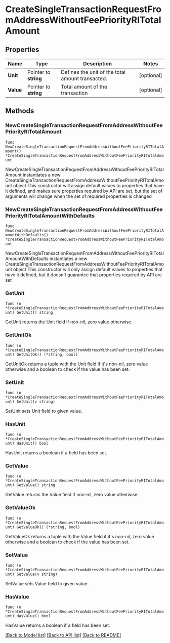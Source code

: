# CreateSingleTransactionRequestFromAddressWithoutFeePriorityRITotalAmount

## Properties

Name | Type | Description | Notes
------------ | ------------- | ------------- | -------------
**Unit** | Pointer to **string** | Defines the unit of the total amount transacted. | [optional] 
**Value** | Pointer to **string** | Total amount of the transaction | [optional] 

## Methods

### NewCreateSingleTransactionRequestFromAddressWithoutFeePriorityRITotalAmount

`func NewCreateSingleTransactionRequestFromAddressWithoutFeePriorityRITotalAmount() *CreateSingleTransactionRequestFromAddressWithoutFeePriorityRITotalAmount`

NewCreateSingleTransactionRequestFromAddressWithoutFeePriorityRITotalAmount instantiates a new CreateSingleTransactionRequestFromAddressWithoutFeePriorityRITotalAmount object
This constructor will assign default values to properties that have it defined,
and makes sure properties required by API are set, but the set of arguments
will change when the set of required properties is changed

### NewCreateSingleTransactionRequestFromAddressWithoutFeePriorityRITotalAmountWithDefaults

`func NewCreateSingleTransactionRequestFromAddressWithoutFeePriorityRITotalAmountWithDefaults() *CreateSingleTransactionRequestFromAddressWithoutFeePriorityRITotalAmount`

NewCreateSingleTransactionRequestFromAddressWithoutFeePriorityRITotalAmountWithDefaults instantiates a new CreateSingleTransactionRequestFromAddressWithoutFeePriorityRITotalAmount object
This constructor will only assign default values to properties that have it defined,
but it doesn't guarantee that properties required by API are set

### GetUnit

`func (o *CreateSingleTransactionRequestFromAddressWithoutFeePriorityRITotalAmount) GetUnit() string`

GetUnit returns the Unit field if non-nil, zero value otherwise.

### GetUnitOk

`func (o *CreateSingleTransactionRequestFromAddressWithoutFeePriorityRITotalAmount) GetUnitOk() (*string, bool)`

GetUnitOk returns a tuple with the Unit field if it's non-nil, zero value otherwise
and a boolean to check if the value has been set.

### SetUnit

`func (o *CreateSingleTransactionRequestFromAddressWithoutFeePriorityRITotalAmount) SetUnit(v string)`

SetUnit sets Unit field to given value.

### HasUnit

`func (o *CreateSingleTransactionRequestFromAddressWithoutFeePriorityRITotalAmount) HasUnit() bool`

HasUnit returns a boolean if a field has been set.

### GetValue

`func (o *CreateSingleTransactionRequestFromAddressWithoutFeePriorityRITotalAmount) GetValue() string`

GetValue returns the Value field if non-nil, zero value otherwise.

### GetValueOk

`func (o *CreateSingleTransactionRequestFromAddressWithoutFeePriorityRITotalAmount) GetValueOk() (*string, bool)`

GetValueOk returns a tuple with the Value field if it's non-nil, zero value otherwise
and a boolean to check if the value has been set.

### SetValue

`func (o *CreateSingleTransactionRequestFromAddressWithoutFeePriorityRITotalAmount) SetValue(v string)`

SetValue sets Value field to given value.

### HasValue

`func (o *CreateSingleTransactionRequestFromAddressWithoutFeePriorityRITotalAmount) HasValue() bool`

HasValue returns a boolean if a field has been set.


[[Back to Model list]](../README.md#documentation-for-models) [[Back to API list]](../README.md#documentation-for-api-endpoints) [[Back to README]](../README.md)



